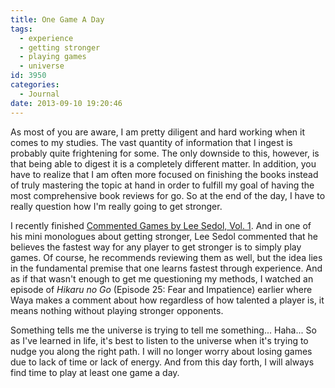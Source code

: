 ```yaml
---
title: One Game A Day
tags:
  - experience
  - getting stronger
  - playing games
  - universe
id: 3950
categories:
  - Journal
date: 2013-09-10 19:20:46
---
```


As most of you are aware, I am pretty diligent and hard working when it comes to my studies. The vast quantity of information that I ingest is probably quite frightening for some. The only downside to this, however, is that being able to digest it is a completely different matter. In addition, you have to realize that I am often more focused on finishing the books instead of truly mastering the topic at hand in order to fulfill my goal of having the most comprehensive book reviews for go. So at the end of the day, I have to really question how I'm really going to get stronger.

I recently finished [Commented Games by Lee Sedol, Vol. 1](http://www.bengozen.com/book-review-commented-games-lee-sedol-volume-1/ "Book Review: Commented Games by Lee Sedol: Volume 1"). And in one of his mini monologues about getting stronger, Lee Sedol commented that he believes the fastest way for any player to get stronger is to simply play games. Of course, he recommends reviewing them as well, but the idea lies in the fundamental premise that one learns fastest through experience. And as if that wasn't enough to get me questioning my methods, I watched an episode of _Hikaru no Go_ (Episode 25: Fear and Impatience) earlier where Waya makes a comment about how regardless of how talented a player is, it means nothing without playing stronger opponents.

Something tells me the universe is trying to tell me something... Haha... So as I've learned in life, it's best to listen to the universe when it's trying to nudge you along the right path. I will no longer worry about losing games due to lack of time or lack of energy. And from this day forth, I will always find time to play at least one game a day.